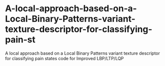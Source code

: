 # A-local-approach-based-on-a-Local-Binary-Patterns-variant-texture-descriptor-for-classifying-pain-st
A local approach based on a Local Binary Patterns variant texture descriptor for classifying pain states                               code for Improved LBP/LTP/LQP
